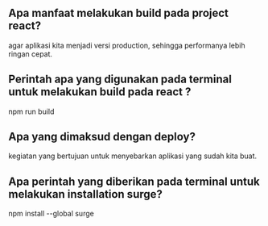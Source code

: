 ## Apa manfaat melakukan build pada project react?

agar aplikasi kita menjadi versi production, sehingga performanya lebih ringan cepat.

## Perintah apa yang digunakan pada terminal untuk melakukan build pada react ?

npm run build

## Apa yang dimaksud dengan deploy?

kegiatan yang bertujuan untuk menyebarkan aplikasi yang sudah kita buat.

## Apa perintah yang diberikan pada terminal untuk melakukan installation surge?

npm install --global surge
